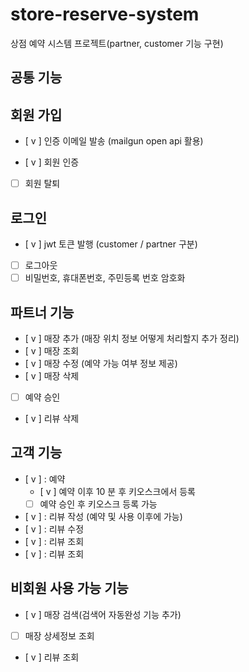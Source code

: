 # store-reserve-system
상점 예약 시스템 프로젝트(partner, customer 기능 구현)


## 공통 기능
회원 가입
---
- [ v ] 인증 이메일 발송 (mailgun open api 활용) 

- [ v ] 회원 인증

- [   ] 회원 탈퇴

로그인
---
- [ v ] jwt 토큰 발행 (customer / partner 구분)
- [   ] 로그아웃
- [   ] 비밀번호, 휴대폰번호, 주민등록 번호 암호화 

파트너 기능
---
- [ v ] 매장 추가 (매장 위치 정보 어떻게 처리할지 추가 정리)
- [ v ] 매장 조회 
- [ v ] 매장 수정 (예약 가능 여부 정보 제공)
- [ v ] 매장 삭제
- [  ] 예약 승인
- [ v ] 리뷰 삭제

고객 기능
---
- [ v ] : 예약 
    - [ v ] 예약 이후 10 분 후 키오스크에서 등록 
    - [ ] 예약 승인 후 키오스크 등록 가능 
- [ v ] : 리뷰 작성 (예약 및 사용 이후에 가능)
- [ v ] : 리뷰 수정
- [ v ] : 리뷰 조회
- [ v ] : 리뷰 조회

비회원 사용 가능 기능
---
- [ v ] 매장 검색(검색어 자동완성 기능 추가)
- [  ] 매장 상세정보 조회
- [ v ] 리뷰 조회